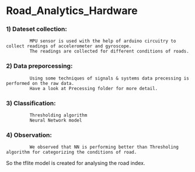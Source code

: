 # Road_Analytics_Hardware

###  1) Dateset collection: 
             MPU sensor is used with the help of arduino circuitry to collect readings of accelerometer and gyroscope. 
             The readings are collected for different conditions of roads.
             
### 2) Data preporcessing:
             Using some techniques of signals & systems data precessing is performed on the raw data.  
             Have a look at Precessing folder for more detail. 
          
### 3) Classification:
             Thresholding algorithm
             Neural Network model
             
### 4) Observation: 
             We observed that NN is performing better than Thresholing algorithm for categorizing the conditions of road.
                     
So the tflite model is created for analysing the road index.


             
